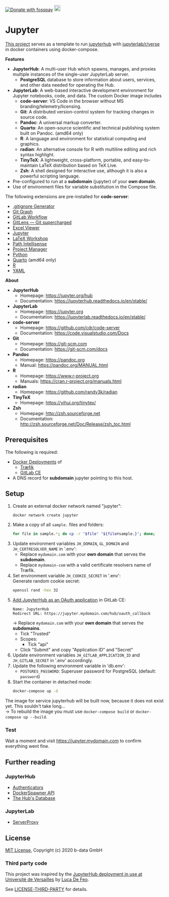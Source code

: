 <a href="https://benz0li.b-data.io/donate?project=2"><img src="https://benz0li.b-data.io/donate/static/donate-with-fosspay.png" alt="Donate with fosspay"></a> <a href="https://liberapay.com/benz0li/donate"><img src="https://liberapay.com/assets/widgets/donate.svg" alt="Donate using Liberapay" height="20"></a>

# Jupyter

[This project](https://gitlab.com/b-data/docker/deployments/jupyter) serves as
a template to run [jupyterhub](https://gitlab.b-data.ch/jupyterhub/jupyterhub/container_registry)
with [jupyterlab/r/verse](https://gitlab.b-data.ch/jupyterlab/r/verse/container_registry)
in docker containers using docker-compose.

**Features**

*  **JupyterHub**: A multi-user Hub which spawns, manages, and proxies multiple
   instances of the single-user JupyterLab server.
    *  **PostgreSQL** database to store information about users, services, and
       other data needed for operating the Hub.
*  **JupyterLab**: A web-based interactive development environment for Jupyter
   notebooks, code, and data. The custom Docker image includes
    *  **code-server**: VS Code in the browser without MS
       branding/telemetry/licensing.
    *  **Git**: A distributed version-control system for tracking changes in
       source code.
    *  **Pandoc**: A universal markup converter.
    *  **Quarto**: An open-source scientific and technical publishing system built on Pandoc. (amd64 only)
    *  **R**: A language and environment for statistical computing and
       graphics.
    *  **radian**: An alternative console for R with multiline editing and rich
       syntax highlight.
    *  **TinyTeX**: A lightweight, cross-platform, portable, and
       easy-to-maintain LaTeX distribution based on TeX Live.
    *  **Zsh**: A shell designed for interactive use, although it is also a
       powerful scripting language.
*  Pre-configured to run at a **subdomain** (jupyter) of your **own domain**.
*  Use of environment files for variable substitution in the Compose file.

The following extensions are pre-installed for **code-server**:
*  [.gitignore Generator](https://github.com/piotrpalarz/vscode-gitignore-generator)
*  [Git Graph](https://open-vsx.org/extension/mhutchie/git-graph)
*  [GitLab Workflow](https://open-vsx.org/extension/GitLab/gitlab-workflow)
*  [GitLens — Git supercharged](https://open-vsx.org/extension/eamodio/gitlens)
*  [Excel Viewer](https://open-vsx.org/extension/GrapeCity/gc-excelviewer)
*  [Jupyter](https://open-vsx.org/extension/ms-toolsai/jupyter)
*  [LaTeX Workshop](https://open-vsx.org/extension/James-Yu/latex-workshop)
*  [Path Intellisense](https://open-vsx.org/extension/christian-kohler/path-intellisense)
*  [Project Manager](https://open-vsx.org/extension/alefragnani/project-manager)
*  [Python](https://open-vsx.org/extension/ms-python/python)
*  [Quarto](https://open-vsx.org/extension/quarto/quarto) (amd64 only)
*  [R](https://open-vsx.org/extension/Ikuyadeu/r)
*  [YAML](https://open-vsx.org/extension/redhat/vscode-yaml)

**About**

*  **JupyterHub**
    *  Homepage: https://jupyter.org/hub
    *  Documentation: https://jupyterhub.readthedocs.io/en/stable/
*  **JupyterLab**
    *  Homepage: https://jupyter.org
    *  Documentation: https://jupyterlab.readthedocs.io/en/stable/
*  **code-server**
    *  Homepage: https://github.com/cdr/code-server
    *  Documentation: https://code.visualstudio.com/Docs
*  **Git**
    *  Homepage: https://git-scm.com
    *  Documentation: https://git-scm.com/docs
*  **Pandoc**
    *  Homepage: https://pandoc.org
    *  Manual: https://pandoc.org/MANUAL.html
*  **R**
    *  Homepage: https://www.r-project.org
    *  Manuals: https://cran.r-project.org/manuals.html
*  **radian**
    *  Homepage: https://github.com/randy3k/radian
*  **TinyTeX**
    *  Homepage: https://yihui.org/tinytex/
*  **Zsh**
    *  Homepage: http://zsh.sourceforge.net
    *  Documentation: http://zsh.sourceforge.net/Doc/Release/zsh_toc.html

## Prerequisites

The following is required:

*  [Docker Deployments](https://gitlab.com/b-data/docker/deployments) of
    *  [Træfik](https://gitlab.com/b-data/docker/deployments/traefik)
    *  [GitLab CE](https://gitlab.com/b-data/docker/deployments/gitlab-ce)
*  A DNS record for **subdomain** jupyter pointing to this host.

## Setup

1.  Create an external docker network named "jupyter":  
    ```bash
    docker network create jupyter
    ```
1.  Make a copy of all `sample.` files and folders:  
    ```bash
    for file in sample.*; do cp -r "$file" "${file#sample.}"; done;
    ```
1.  Update environment variables `JH_DOMAIN`, `GL_DOMAIN` and
    `JH_CERTRESOLVER_NAME` in '.env':
    *  Replace `mydomain.com` with your **own domain** that serves the
       **subdomain**.
    *  Replace `mydomain-com` with a valid certificate resolvers name of
       Træfik.
1.  Set environment variable `JH_COOKIE_SECRET` in '.env':  
    Generate random cookie secret:  
    ```bash
    openssl rand -hex 32
    ```
1.  [Add JupyterHub as an OAuth application](https://docs.gitlab.com/ee/integration/oauth_provider.html#oauth-applications-in-the-admin-area)
    in GitLab CE:  
      ```
      Name: JupyterHub
      Redirect URL: https://jupyter.mydomain.com/hub/oauth_callback
      ```
      → Replace `mydomain.com` with your **own domain** that serves the
      **subdomains**.
    *  Tick "Trusted"
    *  Scopes:
        *  Tick "api"
    *  Click "Submit" and copy "Application ID" and "Secret"
1.  Update environment variables `JH_GITLAB_APPLICATION_ID` and
    `JH_GITLAB_SECRET` in '.env' accordingly.
1.  Update the following environment variable in 'db.env':
    *  `POSTGRES_PASSWORD`: Superuser password for PostgreSQL (default:
       `password`)
1.  Start the container in detached mode:  
    ```bash
    docker-compose up -d
    ```

The image for service jupyterhub will be built now, because it does not exist
yet. This souldn't take long...  
→ To rebuild the image you must use `docker-compose build` or
`docker-compose up --build`.

### Test

Wait a moment and visit https://jupyter.mydomain.com to confirm everything went
fine.

## Further reading

### JupyterHub

*  [Authenticators](https://jupyterhub.readthedocs.io/en/stable/reference/authenticators.html)
*  [DockerSpawner API](https://jupyterhub-dockerspawner.readthedocs.io/en/stable/api/index.html)
*  [The Hub's Database](https://jupyterhub.readthedocs.io/en/stable/reference/database.html)

### JupyterLab

*  [ServerProxy](https://jupyter-server-proxy.readthedocs.io/en/stable/)

## License

[MIT License](LICENSE), Copyright (c) 2020 b-data GmbH

### Third party code

This project was inspired by the [JupyterHub deployment in use at Université de Versailles](https://github.com/defeo/jupyterhub-docker)
by [Luca De Feo](https://github.com/defeo).

See [LICENSE-THIRD-PARTY](LICENSE-THIRD-PARTY) for details.
